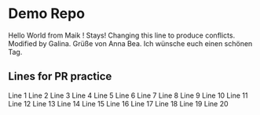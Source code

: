 # Demo Repo
Hello World from Maik ! Stays! 
Changing this line to produce conflicts. Modified by Galina.
Grüße von Anna Bea. Ich wünsche euch einen schönen Tag.

## Lines for PR practice
Line 1
Line 2
Line 3
Line 4
Line 5
Line 6
Line 7
Line 8
Line 9
Line 10
Line 11
Line 12
Line 13
Line 14
Line 15
Line 16
Line 17
Line 18
Line 19
Line 20